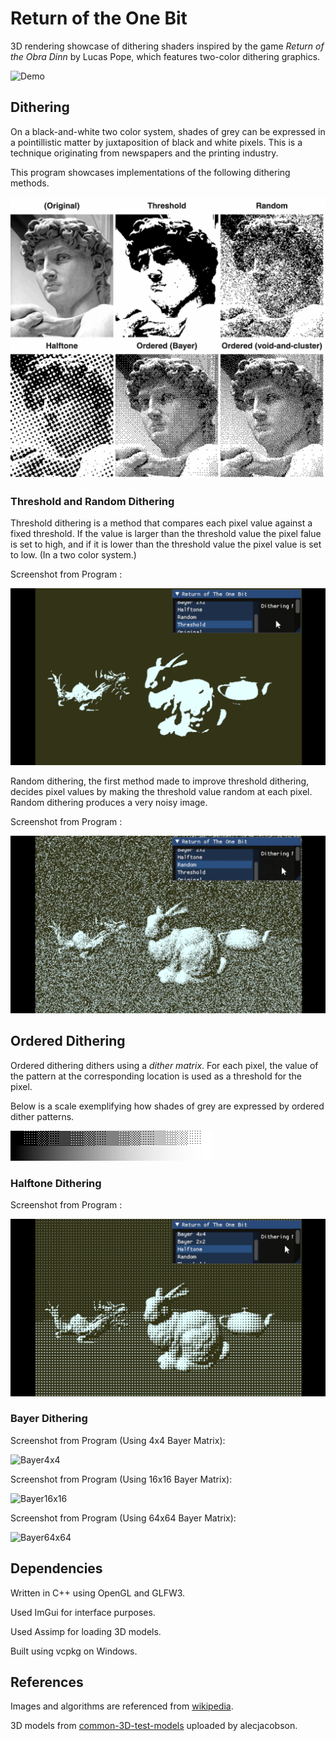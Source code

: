 # Return of the One Bit

3D rendering showcase of dithering shaders inspired by the game *Return of the Obra Dinn* by Lucas Pope, which features two-color dithering graphics.


![Demo](images/demo.gif)


## Dithering

On a black-and-white two color system, shades of grey can be expressed in a pointillistic matter by juxtaposition of black and white pixels. This is a technique originating from newspapers and the printing industry.

This program showcases implementations of the following dithering methods.

![DitheringMethods](images/ditheringMethods.png)

### Threshold and Random Dithering

Threshold dithering is a method that compares each pixel value against a fixed threshold. If the value is larger than the threshold value the pixel falue is set to high, and if it is lower than the threshold value the pixel value is set to low. (In a two color system.)


Screenshot from Program : 

![Threshold](images/threshold.png)

Random dithering, the first method made to improve threshold dithering, decides pixel values by making the threshold value random at each pixel. Random dithering produces a very noisy image.


Screenshot from Program :

![Random](images/random.png)

## Ordered Dithering

Ordered dithering dithers using a *dither matrix*. For each pixel, the value of the pattern at the corresponding location is used as a threshold for the pixel.

Below is a scale exemplifying how shades of grey are expressed by ordered dither patterns.

![BayerScale](images/bayerScale.png)

### Halftone Dithering



Screenshot from Program :

![Halftone](images/halftone.png)

### Bayer Dithering


Screenshot from Program (Using 4x4 Bayer Matrix):

![Bayer4x4](images/bayer4.png)


Screenshot from Program (Using 16x16 Bayer Matrix):

![Bayer16x16](images/bayer16.png)


Screenshot from Program (Using 64x64 Bayer Matrix):

![Bayer64x64](images/bayer64.png)

## Dependencies

Written in C++ using OpenGL and GLFW3.

Used ImGui for interface purposes.

Used Assimp for loading 3D models.

Built using vcpkg on Windows.

## References

Images and algorithms are referenced from [wikipedia](https://en.wikipedia.org/wiki/Dither#Algorithms).

3D models from [common-3D-test-models](https://github.com/alecjacobson/common-3d-test-models) uploaded by alecjacobson.